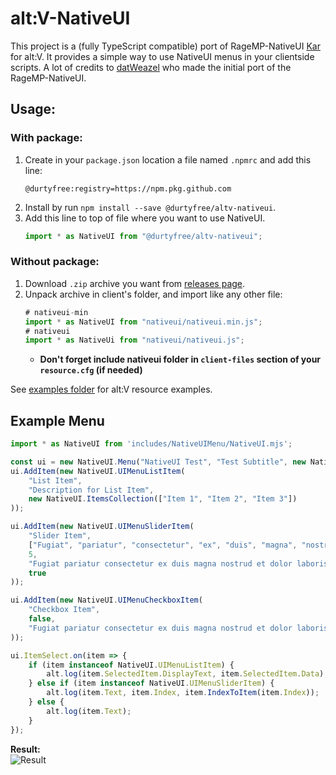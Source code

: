 # alt:V-NativeUI
This project is a (fully TypeScript compatible) port of RageMP-NativeUI [Kar](https://github.com/karscopsandrobbers/RAGEMP-NativeUI) for alt:V. It provides a simple way to use NativeUI menus in your clientside scripts. A lot of credits to [datWeazel](https://github.com/datWeazel/alt-V-NativeUI) who made the initial port of the RageMP-NativeUI.

## Usage:
### With package:
1. Create in your `package.json` location a file named `.npmrc` and add this line:
    ```
    @durtyfree:registry=https://npm.pkg.github.com
    ```
2. Install by run `npm install --save @durtyfree/altv-nativeui`.
3. Add this line to top of file where you want to use NativeUI.
    ```typescript
    import * as NativeUI from "@durtyfree/altv-nativeui";
    ```
### Without package:
1. Download `.zip` archive you want from [releases page](https://github.com/DurtyFree/alt-V-NativeUI/releases).
2. Unpack archive in client's folder, and import like any other file:
    ```javascript
   # nativeui-min
   import * as NativeUI from "nativeui/nativeui.min.js";
   # nativeui
   import * as NativeUi from "nativeui/nativeui.js";
    ```
   - __Don't forget include nativeui folder in `client-files` section of your `resource.cfg` (if needed)__

  
See [examples folder]( https://github.com/DurtyFree/alt-V-NativeUI/tree/master/examples/nativeUI-example) for alt:V resource examples. 

## Example Menu
```javascript
import * as NativeUI from 'includes/NativeUIMenu/NativeUI.mjs';

const ui = new NativeUI.Menu("NativeUI Test", "Test Subtitle", new NativeUI.Point(50, 50));
ui.AddItem(new NativeUI.UIMenuListItem(
  	"List Item",
   	"Description for List Item",
   	new NativeUI.ItemsCollection(["Item 1", "Item 2", "Item 3"])
));

ui.AddItem(new NativeUI.UIMenuSliderItem(
  	"Slider Item",
   	["Fugiat", "pariatur", "consectetur", "ex", "duis", "magna", "nostrud", "et", "dolor", "laboris"],
   	5,
   	"Fugiat pariatur consectetur ex duis magna nostrud et dolor laboris est do pariatur amet sint.",
   	true
));

ui.AddItem(new NativeUI.UIMenuCheckboxItem(
  	"Checkbox Item",
   	false,
   	"Fugiat pariatur consectetur ex duis magna nostrud et dolor laboris est do pariatur amet sint."
));

ui.ItemSelect.on(item => {
  	if (item instanceof NativeUI.UIMenuListItem) {
  		alt.log(item.SelectedItem.DisplayText, item.SelectedItem.Data);
   	} else if (item instanceof NativeUI.UIMenuSliderItem) {
   		alt.log(item.Text, item.Index, item.IndexToItem(item.Index));
   	} else {
   		alt.log(item.Text);
   	}
});
```
**Result:**  
![Result](https://i.imgur.com/StrdDxR.png)